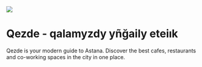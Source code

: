 <img src="https://raw.githubusercontent.com/qezde/qezde/1643297d1b4279a81024a8b3d1f1517a03dc1d65/static/qezde.svg"/>

# Qezde - qalamyzdy yñğaily eteiık
Qezde is your modern guide to Astana. Discover the best cafes, restaurants and co-working spaces in the city in one place.
